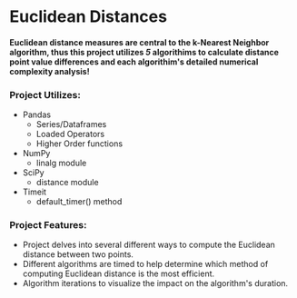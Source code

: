 # Euclidean Distances

#### Euclidean distance measures are central to the k-Nearest Neighbor algorithm, thus this project utilizes *5* algorithims to calculate distance point value differences and each algorithim's detailed numerical complexity analysis!

### Project Utilizes:
- Pandas
  - Series/Dataframes
  - Loaded Operators
  - Higher Order functions
- NumPy
  - linalg module
- SciPy 
  - distance module
- Timeit
  -  default_timer() method

### Project Features:
- Project delves into several different ways to compute the Euclidean distance between two points. 
- Different algorithms are timed to help determine which method of computing Euclidean distance is the most efficient.
- Algorithm iterations to visualize the impact on the algorithm's duration.

